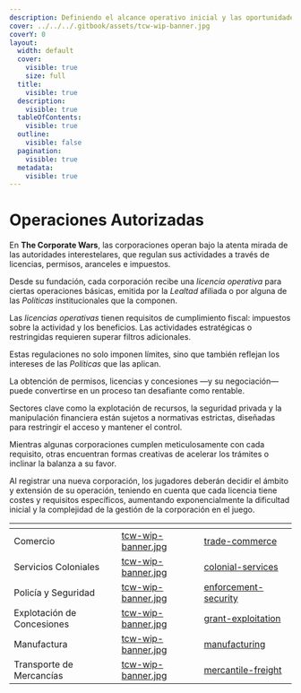 ```yaml
---
description: Definiendo el alcance operativo inicial y las oportunidades estratégicas.
cover: ../../../.gitbook/assets/tcw-wip-banner.jpg
coverY: 0
layout:
  width: default
  cover:
    visible: true
    size: full
  title:
    visible: true
  description:
    visible: true
  tableOfContents:
    visible: true
  outline:
    visible: false
  pagination:
    visible: true
  metadata:
    visible: true
---
```


# Operaciones Autorizadas

En **The Corporate Wars**, las corporaciones operan bajo la atenta mirada de las autoridades interestelares, que regulan sus actividades a través de licencias, permisos, aranceles e impuestos.

Desde su fundación, cada corporación recibe una _licencia operativa_ para ciertas operaciones básicas, emitida por la _Lealtad_ afiliada o por alguna de las _Políticas_ institucionales que la componen.

Las _licencias operativas_ tienen requisitos de cumplimiento fiscal: impuestos sobre la actividad y los beneficios. Las actividades estratégicas o restringidas requieren superar filtros adicionales.

Estas regulaciones no solo imponen límites, sino que también reflejan los intereses de las _Políticas_ que las aplican.

La obtención de permisos, licencias y concesiones —y su negociación— puede convertirse en un proceso tan desafiante como rentable.

Sectores clave como la explotación de recursos, la seguridad privada y la manipulación financiera están sujetos a normativas estrictas, diseñadas para restringir el acceso y mantener el control.

Mientras algunas corporaciones cumplen meticulosamente con cada requisito, otras encuentran formas creativas de acelerar los trámites o inclinar la balanza a su favor.

Al registrar una nueva corporación, los jugadores deberán decidir el ámbito y extensión de su operación, teniendo en cuenta que cada licencia tiene costes y requisitos específicos, aumentando exponencialmente la dificultad inicial y la complejidad de la gestión de la corporación en el juego.

<table data-view="cards"><thead><tr><th></th><th data-hidden data-card-cover data-type="files"></th><th data-hidden data-card-target data-type="content-ref"></th></tr></thead><tbody><tr><td>Comercio</td><td><a href="../../../.gitbook/assets/tcw-wip-banner.jpg">tcw-wip-banner.jpg</a></td><td><a href="trade-commerce/">trade-commerce</a></td></tr><tr><td>Servicios Coloniales</td><td><a href="../../../.gitbook/assets/tcw-wip-banner.jpg">tcw-wip-banner.jpg</a></td><td><a href="colonial-services/">colonial-services</a></td></tr><tr><td>Policía y Seguridad</td><td><a href="../../../.gitbook/assets/tcw-wip-banner.jpg">tcw-wip-banner.jpg</a></td><td><a href="enforcement-security/">enforcement-security</a></td></tr><tr><td>Explotación de Concesiones</td><td><a href="../../../.gitbook/assets/tcw-wip-banner.jpg">tcw-wip-banner.jpg</a></td><td><a href="grant-exploitation/">grant-exploitation</a></td></tr><tr><td>Manufactura</td><td><a href="../../../.gitbook/assets/tcw-wip-banner.jpg">tcw-wip-banner.jpg</a></td><td><a href="manufacturing/">manufacturing</a></td></tr><tr><td>Transporte de Mercancías</td><td><a href="../../../.gitbook/assets/tcw-wip-banner.jpg">tcw-wip-banner.jpg</a></td><td><a href="mercantile-freight/">mercantile-freight</a></td></tr></tbody></table>
